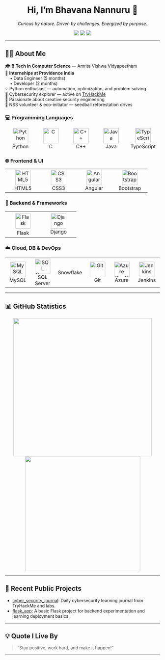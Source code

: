 <h1 align="center">Hi, I’m Bhavana Nannuru 👋</h1>
<p align="center"><i>Curious by nature. Driven by challenges. Energized by purpose.</i></p>
<p align="center">
  <a href="https://www.linkedin.com/in/bhavana-n21411/"><img src="https://img.shields.io/badge/LinkedIn-blue?logo=linkedin&logoColor=white" /></a>
  <a href="mailto:bhavananannuru@gmail.com"><img src="https://img.shields.io/badge/Gmail-red?logo=gmail&logoColor=white" /></a>
  <a href="https://tryhackme.com/p/bhavananaidu18"><img src="https://img.shields.io/badge/TryHackMe-000000?logo=tryhackme&logoColor=white" /></a>
</p>



---

## 👩‍💻 About Me

🎓 **B.Tech in Computer Science** — Amrita Vishwa Vidyapeetham  
💼 **Internships at Providence India**  
&nbsp;&nbsp;&nbsp;&nbsp;• Data Engineer (5 months)  
&nbsp;&nbsp;&nbsp;&nbsp;• Developer (2 months)  
💡 Python enthusiast — automation, optimization, and problem solving  
🔐 Cybersecurity explorer — active on [TryHackMe](https://tryhackme.com/p/bhavananaidu18)  
🌱 Passionate about creative security engineering  
💛 NSS volunteer & eco-initiator — seedball reforestation drives  

<h3>💻 Programming Languages</h3>
<div align="center">
  <table style="border-style: hidden;">
    <tr>
      <td align="center" width="100" style="border-style: hidden;">
        <img src="https://cdn.jsdelivr.net/gh/devicons/devicon/icons/python/python-original.svg" width="50" title="Python"/><br>Python
      </td>
      <td align="center" width="100" style="border-style: hidden;">
        <img src="https://cdn.jsdelivr.net/gh/devicons/devicon/icons/c/c-original.svg" width="50" title="C"/><br>C
      </td>
      <td align="center" width="100" style="border-style: hidden;">
        <img src="https://cdn.jsdelivr.net/gh/devicons/devicon/icons/cplusplus/cplusplus-original.svg" width="50" title="C++"/><br>C++
      </td>
      <td align="center" width="100" style="border-style: hidden;">
        <img src="https://cdn.jsdelivr.net/gh/devicons/devicon/icons/java/java-original.svg" width="50" title="Java"/><br>Java
      </td>
      <td align="center" width="100" style="border-style: hidden;">
        <img src="https://cdn.jsdelivr.net/gh/devicons/devicon/icons/typescript/typescript-original.svg" width="50" title="TypeScript"/><br>TypeScript
      </td>
    </tr>
  </table>
</div>

<!-- Frontend -->
<h3>🌐 Frontend & UI</h3>
<div align="center">
  <table style="border: none;">
    <tr>
      <td align="center" width="100" style="border: none;"> 
        <img src="https://cdn.jsdelivr.net/gh/devicons/devicon/icons/html5/html5-original.svg" width="50" title="HTML5"/><br>HTML5
      </td>
      <td align="center" width="100" style="border: none;">
        <img src="https://cdn.jsdelivr.net/gh/devicons/devicon/icons/css3/css3-original.svg" width="50" title="CSS3"/><br>CSS3
      </td>
      <td align="center" width="100" style="border: none;">
        <img src="https://cdn.jsdelivr.net/gh/devicons/devicon/icons/angularjs/angularjs-original.svg" width="50" title="Angular"/><br>Angular
      </td>
      <td align="center" width="100" style="border: none;">
        <img src="https://cdn.jsdelivr.net/gh/devicons/devicon/icons/bootstrap/bootstrap-original.svg" width="50" title="Bootstrap"/><br>Bootstrap
      </td>
    </tr>
  </table>
</div>

<!-- Backend -->
<h3>🧰 Backend & Frameworks</h3>
<div align="center">
  <table style="border: none;">
    <tr>
      <td align="center" width="100" style="border: none;">
        <img src="https://cdn.jsdelivr.net/gh/devicons/devicon/icons/flask/flask-original.svg" width="50" title="Flask" style="background-color: white; padding: 4px; border-radius: 6px;" /><br>Flask
      </td>
      <td align="center" width="100" style="border: none;">
        <img src="https://cdn.jsdelivr.net/gh/devicons/devicon/icons/django/django-plain.svg" width="50" title="Django"/><br>Django
      </td>
    </tr>
  </table>
</div>

<!-- DevOps, DB -->
<h3>☁️ Cloud, DB & DevOps</h3>
<div align="center">
  <table>
    <tr>
      <td align="center" width="100">
        <img src="https://cdn.jsdelivr.net/gh/devicons/devicon/icons/mysql/mysql-original.svg" width="50" title="MySQL"/><br>MySQL
      </td>
      <td align="center" width="100">
        <img src="https://cdn.jsdelivr.net/gh/devicons/devicon/icons/microsoftsqlserver/microsoftsqlserver-plain.svg" width="50" title="SQL Server"/><br>SQL Server
      </td>
      <td align="center" width="100">
        Snowflake
      </td>
      <td align="center" width="100">
        <img src="https://cdn.jsdelivr.net/gh/devicons/devicon/icons/git/git-original.svg" width="50" title="Git"/><br>Git
      </td>
      <td align="center" width="100">
        <img src="https://cdn.jsdelivr.net/gh/devicons/devicon/icons/azure/azure-original.svg" width="50" title="Azure DevOps"/><br>Azure
      </td>
      <td align="center" width="100">
        <img src="https://cdn.jsdelivr.net/gh/devicons/devicon/icons/jenkins/jenkins-original.svg" width="50" title="Jenkins"/><br>Jenkins
      </td>
    </tr>
  </table>
</div>


---

## 📊 GitHub Statistics

<div align="center">

  <!-- GitHub Stats -->
  <img src="https://github-readme-stats.vercel.app/api?username=BhavanaNannuru&show_icons=true&count_private=true&hide_border=true&theme=tokyonight&rank_icon=percentile&bg_color=00000000" width="450"/>

  <!-- Top Languages -->
  <img src="https://github-readme-stats.vercel.app/api/top-langs/?username=BhavanaNannuru&layout=compact&langs_count=8&hide_border=true&theme=tokyonight&bg_color=00000000" width="375"/>

</div>

---


## 📁 Recent Public Projects

- [cyber_security_journal](https://github.com/BhavanaNannuru/cyber_security_journal): Daily cybersecurity learning journal from TryHackMe and labs.
- [flask_app](https://github.com/BhavanaNannuru/flask_app): A basic Flask project for backend experimentation and learning deployment basics.

---

## 💡 Quote I Live By

> “Stay positive, work hard, and make it happen!”

---

